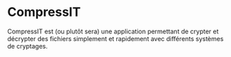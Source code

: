 # CompressIT
CompressIT est (ou plutôt sera) une application permettant de crypter et décrypter des fichiers simplement et rapidement avec différents systèmes de cryptages.

